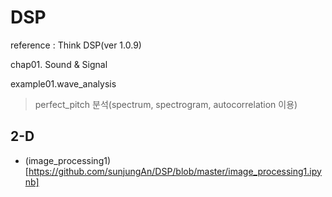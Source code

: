 # DSP
reference : Think DSP(ver 1.0.9)

chap01. Sound & Signal


example01.wave_analysis
> perfect_pitch 분석(spectrum, spectrogram, autocorrelation 이용)

## 2-D 
+ (image_processing1)[https://github.com/sunjungAn/DSP/blob/master/image_processing1.ipynb]


